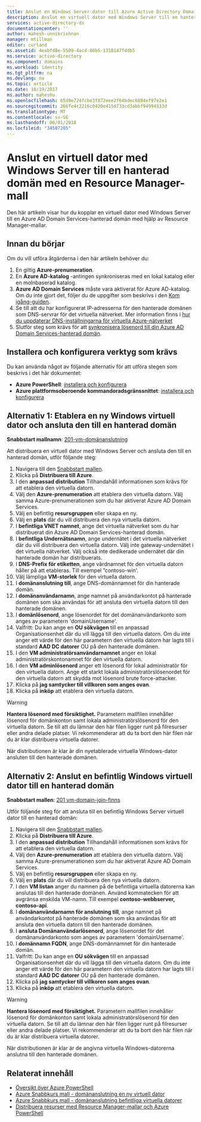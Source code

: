 ```yaml
---
title: Anslut en Windows Server-dator till Azure Active Directory Domain Services | Microsoft Docs
description: Anslut en virtuell dator med Windows Server till en hanterad domän med hjälp av Azure Resource Manager-mallar.
services: active-directory-ds
documentationcenter: ''
author: mahesh-unnikrishnan
manager: mtillman
editor: curtand
ms.assetid: 4eabfd8e-5509-4acd-86b5-1318147fddb5
ms.service: active-directory
ms.component: domains
ms.workload: identity
ms.tgt_pltfrm: na
ms.devlang: na
ms.topic: article
ms.date: 10/19/2017
ms.author: maheshu
ms.openlocfilehash: b5d9e724fcbe3f872eee2f64bdec6894ef97e2e1
ms.sourcegitcommit: 266fe4c2216c0420e415d733cd3abbf94994533d
ms.translationtype: MT
ms.contentlocale: sv-SE
ms.lasthandoff: 06/01/2018
ms.locfileid: "34587205"
---
```

# <a name="join-a-windows-server-virtual-machine-to-a-managed-domain-using-a-resource-manager-template"></a>Anslut en virtuell dator med Windows Server till en hanterad domän med en Resource Manager-mall
Den här artikeln visar hur du kopplar en virtuell dator med Windows Server till en Azure AD Domain Services-hanterad domän med hjälp av Resource Manager-mallar.

## <a name="before-you-begin"></a>Innan du börjar
Om du vill utföra åtgärderna i den här artikeln behöver du:
1. En giltig **Azure-prenumeration**.
2. En **Azure AD-katalog** -antingen synkroniseras med en lokal katalog eller en molnbaserad katalog.
3. **Azure AD Domain Services** måste vara aktiverat för Azure AD-katalog. Om du inte gjort det, följer du de uppgifter som beskrivs i den [Kom igång-guiden](active-directory-ds-getting-started.md).
4. Se till att du har konfigurerat IP-adresserna för den hanterade domänen som DNS-servrar för det virtuella nätverket. Mer information finns i [hur du uppdaterar DNS-inställningarna för virtuella Azure-nätverket](active-directory-ds-getting-started-dns.md)
5. Slutför steg som krävs för att [synkronisera lösenord till din Azure AD Domain Services-hanterad domän](active-directory-ds-getting-started-password-sync.md).


## <a name="install-and-configure-required-tools"></a>Installera och konfigurera verktyg som krävs
Du kan använda något av följande alternativ för att utföra stegen som beskrivs i det här dokumentet:
* **Azure PowerShell**: [installera och konfigurera](https://azure.microsoft.com/documentation/articles/powershell-install-configure/)
* **Azure plattformsoberoende kommandoradsgränssnittet**: [installera och konfigurera](https://azure.microsoft.com/documentation/articles/xplat-cli-install/)


## <a name="option-1-provision-a-new-windows-server-vm-and-join-it-to-a-managed-domain"></a>Alternativ 1: Etablera en ny Windows virtuell dator och ansluta den till en hanterad domän
**Snabbstart mallnamn**: [201-vm-domänanslutning](https://azure.microsoft.com/resources/templates/201-vm-domain-join/)

Att distribuera en virtuell dator med Windows Server och ansluta den till en hanterad domän, utför följande steg:
1. Navigera till den [Snabbstart mallen](https://azure.microsoft.com/resources/templates/201-vm-domain-join/).
2. Klicka på **Distribuera till Azure**.
3. I den **anpassad distribution** Tillhandahåll informationen som krävs för att etablera den virtuella datorn.
4. Välj den **Azure-prenumeration** att etablera den virtuella datorn. Välj samma Azure-prenumerationen som du har aktiverat Azure AD Domain Services.
5. Välj en befintlig **resursgruppen** eller skapa en ny.
6. Välj en **plats** där du vill distribuera den nya virtuella datorn.
7. I **befintliga VNET namnet**, ange det virtuella nätverket som du har distribuerat din Azure AD Domain Services-hanterad domän.
8. I **befintliga Undernätsnamn**, ange undernätet i det virtuella nätverket där du vill distribuera den virtuella datorn. Välj inte gateway-undernätet i det virtuella nätverket. Välj också inte dedikerade undernätet där din hanterade domän har distribuerats.
9. I **DNS-Prefix för etiketten**, ange värdnamnet för den virtuella datorn håller på att etableras. Till exempel ”contoso-win'.
10. Välj lämpliga **VM-storlek** för den virtuella datorn.
11. I **domänanslutning till**, ange DNS-domännamnet för din hanterade domän.
12. I **domänanvändarnamn**, ange namnet på användarkontot på hanterade domänen som ska användas för att ansluta den virtuella datorn till den hanterade domänen.
13. I **domänlösenord**, ange lösenordet för det domänanvändarkonto som anges av parametern 'domainUsername'.
14. Valfritt: Du kan ange en **OU sökvägen** till en anpassad Organisationsenhet där du vill lägga till den virtuella datorn. Om du inte anger ett värde för den här parametern den virtuella datorn har lagts till i standard **AAD DC datorer** OU på den hanterade domänen.
15. I den **VM administratörsanvändarnamnet** anger en lokal administratörskontonamnet för den virtuella datorn.
16. I den **VM adminlösenord** anger ett lösenord för lokal administratör för den virtuella datorn. Ange ett starkt lokala administratörslösenordet för den virtuella datorn att skydda mot lösenord brute force-attacker.
17. Klicka på **jag samtycker till villkoren som anges ovan**.
18. Klicka på **inköp** att etablera den virtuella datorn.

> [!WARNING]
> **Hantera lösenord med försiktighet.**
> Parametern mallfilen innehåller lösenord för domänkonton samt lokala administratörslösenord för den virtuella datorn. Se till att du lämnar den här filen ligger runt på filresurser eller andra delade platser. Vi rekommenderar att du ta bort den här filen när du är klar distribuera virtuella datorer.
>

När distributionen är klar är din nyetablerade virtuella Windows-dator ansluten till den hanterade domänen.


## <a name="option-2-join-an-existing-windows-server-vm-to-a-managed-domain"></a>Alternativ 2: Anslut en befintlig Windows virtuell dator till en hanterad domän
**Snabbstart mallen**: [201 vm-domain-join-finns](https://azure.microsoft.com/resources/templates/201-vm-domain-join-existing/)

Utför följande steg för att ansluta till en befintlig Windows Server virtuell dator till en hanterad domän:
1. Navigera till den [Snabbstart mallen](https://azure.microsoft.com/resources/templates/201-vm-domain-join-existing/).
2. Klicka på **Distribuera till Azure**.
3. I den **anpassad distribution** Tillhandahåll informationen som krävs för att etablera den virtuella datorn.
4. Välj den **Azure-prenumeration** att etablera den virtuella datorn. Välj samma Azure-prenumerationen som du har aktiverat Azure AD Domain Services.
5. Välj en befintlig **resursgruppen** eller skapa en ny.
6. Välj en **plats** där du vill distribuera den nya virtuella datorn.
7. I den **VM listan** anger du namnen på de befintliga virtuella datorerna kan anslutas till den hanterade domänen. Använd kommatecken för att avgränsa enskilda VM-namn. Till exempel **contoso-webbserver, contoso-api**.
8. I **domänanvändarnamn för anslutning till**, ange namnet på användarkontot på hanterade domänen som ska användas för att ansluta den virtuella datorn till den hanterade domänen.
9. I **ansluta Domänanvändarlösenord**, ange lösenordet för det domänanvändarkonto som anges av parametern 'domainUsername'.
10. I **domännamn FQDN**, ange DNS-domännamnet för din hanterade domän.
11. Valfritt: Du kan ange en **OU sökvägen** till en anpassad Organisationsenhet där du vill lägga till den virtuella datorn. Om du inte anger ett värde för den här parametern den virtuella datorn har lagts till i standard **AAD DC datorer** OU på den hanterade domänen.
12. Klicka på **jag samtycker till villkoren som anges ovan**.
13. Klicka på **inköp** att etablera den virtuella datorn.

> [!WARNING]
> **Hantera lösenord med försiktighet.**
> Parametern mallfilen innehåller lösenord för domänkonton samt lokala administratörslösenord för den virtuella datorn. Se till att du lämnar den här filen ligger runt på filresurser eller andra delade platser. Vi rekommenderar att du ta bort den här filen när du är klar distribuera virtuella datorer.
>

När distributionen är klar är de angivna virtuella Windows-datorerna anslutna till den hanterade domänen.


## <a name="related-content"></a>Relaterat innehåll
* [Översikt över Azure PowerShell](https://docs.microsoft.com/powershell/azure/overview?view=azurermps-4.4.0)
* [Azure Snabbkurs mall - domänanslutning en ny virtuell dator](https://azure.microsoft.com/resources/templates/201-vm-domain-join/)
* [Azure Snabbkurs mall - domänanslutning befintliga virtuella datorer](https://azure.microsoft.com/resources/templates/201-vm-domain-join-existing/)
* [Distribuera resurser med Resource Manager-mallar och Azure PowerShell](../azure-resource-manager/resource-group-template-deploy.md)
